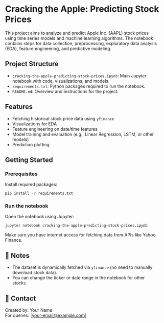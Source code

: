 # Cracking the Apple: Predicting Stock Prices

This project aims to analyze and predict Apple Inc. (AAPL) stock prices using time series models and machine learning algorithms. The notebook contains steps for data collection, preprocessing, exploratory data analysis (EDA), feature engineering, and predictive modeling.

## Project Structure

- `cracking-the-apple-predicting-stock-prices.ipynb`: Main Jupyter notebook with code, visualizations, and models.
- `requirements.txt`: Python packages required to run the notebook.
- `README.md`: Overview and instructions for the project.

## Features

- Fetching historical stock price data using `yfinance`
- Visualizations for EDA
- Feature engineering on date/time features
- Model training and evaluation (e.g., Linear Regression, LSTM, or other models)
- Prediction plotting

## Getting Started

### Prerequisites

Install required packages:

```bash
pip install -r requirements.txt
```

### Run the notebook

Open the notebook using Jupyter:

```bash
jupyter notebook cracking-the-apple-predicting-stock-prices.ipynb
```

Make sure you have internet access for fetching data from APIs like Yahoo Finance.

## 📌 Notes

- The dataset is dynamically fetched via `yfinance` (no need to manually download stock data).
- You can change the ticker or date range in the notebook for other stocks.

## 📧 Contact

Created by: Your Name  
For queries: [your-email@example.com]